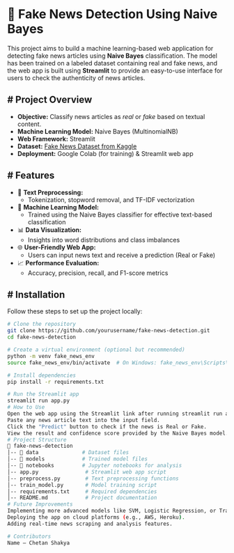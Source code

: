 # 📰 Fake News Detection Using Naive Bayes

This project aims to build a machine learning-based web application for detecting fake news articles using **Naive Bayes** classification. The model has been trained on a labeled dataset containing real and fake news, and the web app is built using **Streamlit** to provide an easy-to-use interface for users to check the authenticity of news articles.

## # Project Overview
- **Objective:** Classify news articles as *real* or *fake* based on textual content.  
- **Machine Learning Model:** Naive Bayes (MultinomialNB)  
- **Web Framework:** Streamlit  
- **Dataset:** [Fake News Dataset from Kaggle](https://www.kaggle.com/c/fake-news/data)  
- **Deployment:** Google Colab (for training) & Streamlit web app  

## # Features
- 📝 **Text Preprocessing:**  
  - Tokenization, stopword removal, and TF-IDF vectorization  
- 🧠 **Machine Learning Model:**  
  - Trained using the Naive Bayes classifier for effective text-based classification  
- 📊 **Data Visualization:**  
  - Insights into word distributions and class imbalances  
- 🌐 **User-Friendly Web App:**  
  - Users can input news text and receive a prediction (Real or Fake)  
- 📈 **Performance Evaluation:**  
  - Accuracy, precision, recall, and F1-score metrics  

## # Installation
Follow these steps to set up the project locally:  

```bash
# Clone the repository
git clone https://github.com/yourusername/fake-news-detection.git  
cd fake-news-detection  

# Create a virtual environment (optional but recommended)
python -m venv fake_news_env  
source fake_news_env/bin/activate  # On Windows: fake_news_env\Scripts\activate  

# Install dependencies
pip install -r requirements.txt  

# Run the Streamlit app
streamlit run app.py  
# How to Use
Open the web app using the Streamlit link after running streamlit run app.py.
Paste any news article text into the input field.
Click the "Predict" button to check if the news is Real or Fake.
View the result and confidence score provided by the Naive Bayes model.
# Project Structure
📂 fake-news-detection  
│-- 📂 data              # Dataset files  
│-- 📂 models            # Trained model files  
│-- 📂 notebooks         # Jupyter notebooks for analysis  
│-- app.py               # Streamlit web app script  
│-- preprocess.py        # Text preprocessing functions  
│-- train_model.py       # Model training script  
│-- requirements.txt     # Required dependencies  
│-- README.md            # Project documentation  
# Future Improvements
Implementing more advanced models like SVM, Logistic Regression, or Transformer-based models.
Deploying the app on cloud platforms (e.g., AWS, Heroku).
Adding real-time news scraping and analysis features.

# Contributors
Name – Chetan Shakya
